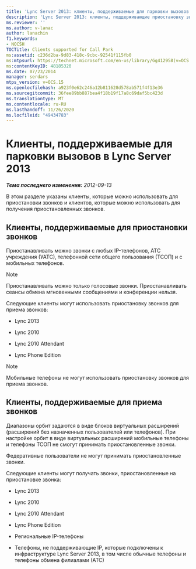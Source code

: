 ```yaml
---
title: 'Lync Server 2013: клиенты, поддерживаемые для парковки вызовов'
description: 'Lync Server 2013: клиенты, поддерживающие приостановку звонков.'
ms.reviewer: ''
ms.author: v-lanac
author: lanachin
f1.keywords:
- NOCSH
TOCTitle: Clients supported for Call Park
ms:assetid: c236d2ba-9d83-418c-9cbc-92541f115fb0
ms:mtpsurl: https://technet.microsoft.com/en-us/library/Gg412958(v=OCS.15)
ms:contentKeyID: 48185320
ms.date: 07/23/2014
manager: serdars
mtps_version: v=OCS.15
ms.openlocfilehash: a923f0e62c246a12b811628d578ab571f4f13e36
ms.sourcegitcommit: 36fee89bb887bea4f18b19f17a8c69daf5bc423d
ms.translationtype: MT
ms.contentlocale: ru-RU
ms.lasthandoff: 11/26/2020
ms.locfileid: "49434783"
---
```

# <a name="clients-supported-for-call-park-in-lync-server-2013"></a>Клиенты, поддерживаемые для парковки вызовов в Lync Server 2013

<div data-xmlns="http://www.w3.org/1999/xhtml">

<div class="topic" data-xmlns="http://www.w3.org/1999/xhtml" data-msxsl="urn:schemas-microsoft-com:xslt" data-cs="https://msdn.microsoft.com/">

<div data-asp="https://msdn2.microsoft.com/asp">



</div>

<div id="mainSection">

<div id="mainBody">

<span> </span>

_**Тема последнего изменения:** 2012-09-13_

В этом разделе указаны клиенты, которые можно использовать для приостановки звонков и клиентов, которые можно использовать для получения приостановленных звонков.

<div>

## <a name="clients-supported-for-parking-calls"></a>Клиенты, поддерживаемые для приостановки звонков

Приостанавливать можно звонки с любых IP-телефонов, АТС учреждения (УАТС), телефонной сети общего пользования (ТСОП) и с мобильных телефонов.

<div>


> [!NOTE]  
> Приостанавливать можно только голосовые звонки. Приостанавливать сеансы обмена мгновенными сообщениями и конференции нельзя.



</div>

Следующие клиенты могут использовать приостановку звонков для приема звонков:

  - Lync 2013

  - Lync 2010

  - Lync 2010 Attendant

  - Lync Phone Edition

<div>


> [!NOTE]  
> Мобильные телефоны не могут использовать приостановку звонков для приема звонков.



</div>

</div>

<div>

## <a name="clients-supported-for-retrieving-calls"></a>Клиенты, поддерживаемые для приема звонков

Диапазоны орбит задаются в виде блоков виртуальных расширений (расширений без назначенных пользователей или телефонов). При настройке орбит в виде виртуальных расширений мобильные телефоны и телефоны ТСОП не смогут принимать приостановленные звонки.

Федеративные пользователи не могут принимать приостановленные звонки.

Следующие клиенты могут получать звонки, приостановленные на приостановке звонка:

  - Lync 2013

  - Lync 2010

  - Lync 2010 Attendant

  - Lync Phone Edition

  - Региональные IP-телефоны

  - Телефоны, не поддерживающие IP, которые подключены к инфраструктуре Lync Server 2013, в том числе обычные телефоны и телефоны обмена филиалами (АТС)

</div>

</div>

<span> </span>

</div>

</div>

</div>

